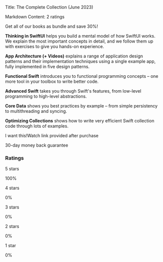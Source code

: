 Title: The Complete Collection (June 2023)

Markdown Content:
2 ratings

Get all of our books as bundle and save 30%!

**Thinking in SwiftUI** helps you build a mental model of how SwiftUI works. We explain the most important concepts in detail, and we follow them up with exercises to give you hands-on experience.

**App Architecture (+ Videos)** explains a range of application design patterns and their implementation techniques using a single example app, fully implemented in five design patterns.

**Functional Swift** introduces you to functional programming concepts – one more tool in your toolbox to write better code.

**Advanced Swift** takes you through Swift's features, from low-level programming to high-level abstractions.

**Core Data** shows you best practices by example – from simple persistency to multithreading and syncing.

**Optimizing Collections** shows how to write very efficient Swift collection code through lots of examples.

I want this!Watch link provided after purchase

30-day money back guarantee

### Ratings

5 stars

100%

4 stars

0%

3 stars

0%

2 stars

0%

1 star

0%

